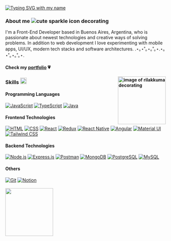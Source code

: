 <a href="#"><img src="https://readme-typing-svg.demolab.com?font=Fira+Code&size=40&pause=1000&color=F77CC3&width=435&lines=c%3A%5Cuser%5Clulux+%E2%99%A1" alt="Typing SVG with my name" /></a>

<h3>About me <img src="https://i.imgur.com/tZtNRqz.gif)" alt="cute sparkle icon decorating"/></h2>
<!-- (<img height="120" src="https://i.imgur.com/pMHL6uN.gif" align="left" alt="cute image of usagi decorating"/>) -->
I'm a Front-End Developer based in Buenos Aires, Argentina, who is passionate about newest technologies and creative ways of solving problems.
In addition to web development I love experimenting with mobile apps, UI/UX, modern tech stacks and software architectures.
.⋆｡⋆˚｡⋆｡˚｡⋆.⋆｡⋆˚｡⋆｡˚｡⋆.
<h4>Check my <a href="https://luanavallejos.vercel.app" target="_blank">portfolio</a> 💗<h4/>

<img width="150" src="https://i.imgur.com/7wp8a9L.png" align="right" alt="image of rilakkuma decorating"/>


<h3 style="border-bottom: 0;">Skills <img width="20" src="https://i.imgur.com/3NyNIsD.gif" alt="cute heart icon decorating"/></h2>
<h4>Programming Languages</h3>
<a href="#"><img alt="JavaScript" src="https://img.shields.io/badge/JavaScript-F7DF1E.svg?logo=javascript&logoColor=black"></a>
<a href="#"><img alt="TypeScript" src="https://img.shields.io/badge/TypeScript-007ACC.svg?logo=typescript&logoColor=white"></a>
<a href="#"><img alt="Java" src="https://custom-icon-badges.demolab.com/badge/Java-007396.svg?logo=java&logoColor=white"></a>
<h4>Frontend Technologies</h3>
<a href="#"><img alt="HTML" src="https://img.shields.io/badge/HTML-E34F26.svg?logo=html5&logoColor=white"></a>
<a href="#"><img alt="CSS" src="https://img.shields.io/badge/CSS-1572B6.svg?logo=css3&logoColor=white"></a>
<a href="#"><img alt="React" src="https://img.shields.io/badge/React-20232a.svg?logo=react&logoColor=%2361DAFB"></a>
<a href="#"><img alt="Redux" src="https://img.shields.io/badge/Redux-593d88.svg?logo=redux&logoColor=white"></a>
<a href="#"><img alt="React Native" src="https://img.shields.io/badge/React_Native-20232a.svg?logo=react&logoColor=61DAFB"></a>
<a href="#"><img alt="Angular" src="https://img.shields.io/badge/Angular.js-E23237.svg?logo=angularjs&logoColor=white"></a>
<a href="#"><img alt="Material UI" src="https://img.shields.io/badge/Material ui-0081CB.svg?logo=material-ui&logoColor=white"></a>
<a href="#"><img alt="Tailwind CSS" src="https://img.shields.io/badge/tailwindcss-38B2AC.svg?logo=tailwind-css&logoColor=white"></a>
<a href="#"><img alt="" src=""></a>
<a href="#"><img alt="" src=""></a>
<h4>Backend Technologies</h3>
<a href="#"><img alt="Node.js" src="https://img.shields.io/badge/Node.js-43853D.svg?logo=node.js&logoColor=white"></a>
<a href="#"><img alt="Express.js" src="https://img.shields.io/badge/Express.js-404d59.svg?logo=express&logoColor=white"></a>
<a href="#"><img alt="Postman" src="https://img.shields.io/badge/Postman-FF6C37?logo=postman&logoColor=white"></a>
<a href="#"><img alt="MongoDB" src ="https://img.shields.io/badge/MongoDB-4ea94b.svg?logo=mongodb&logoColor=white"></a>
<a href="#"><img alt="PostgreSQL" src ="https://img.shields.io/badge/PostgreSQL-316192.svg?logo=postgresql&logoColor=white"></a>
<a href="#"><img alt="MySQL" src="https://img.shields.io/badge/MySQL-00f.svg?logo=mysql&logoColor=white"></a>
<h4>Others</h3>
<a href="#"><img alt="Git" src="https://img.shields.io/badge/Git-F05033.svg?logo=git&logoColor=white"></a>
<a href="#"><img alt="Notion" src="https://img.shields.io/badge/Notion-010101.svg?logo=notion&logoColor=white"></a>
<br/>
<br/>
<img width="150" src="https://i.imgur.com/0TOmzay.gif"/>


